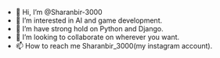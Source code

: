 - 👋 Hi, I’m @Sharanbir-3000
- 👀 I’m interested in AI and game development.
- 🌱 I’m have strong hold on Python and Django.
- 💞️ I’m looking to collaborate on wherever you want.
- 📫 How to reach me Sharanbir_3000(my instagram account).

<!---
Sharanbir-3000/Sharanbir-3000 is a ✨ special ✨ repository because its `README.md` (this file) appears on your GitHub profile.
You can click the Preview link to take a look at your changes.
--->
